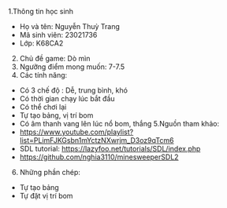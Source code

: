 1.Thông tin học sinh
- Họ và tên: Nguyễn Thuỳ Trang
- Mã sinh viên: 23021736
- Lớp: K68CA2
2. Chủ đề game: Dò mìn
3. Ngưỡng điểm mong muốn: 7-7.5
4. Các tính năng:
  - Có 3 chế độ : Dễ, trung bình, khó
  - Có thời gian chạy lúc bắt đầu
  - Có thể chơi lại
  - Tự tạo bảng, vị trí bom
  - Có âm thanh vang lên lúc nổ bom, thắng
5.Nguồn tham khảo:
- https://www.youtube.com/playlist?list=PLimFJKGsbn1mYctzNXwrjm_D3oz9qTcm6
- SDL tutorial: https://lazyfoo.net/tutorials/SDL/index.php
- https://github.com/nghia3110/minesweeperSDL2
6. Những phần chép:
  - Tự tạo bảng
  - Tự đặt vị trí bom
